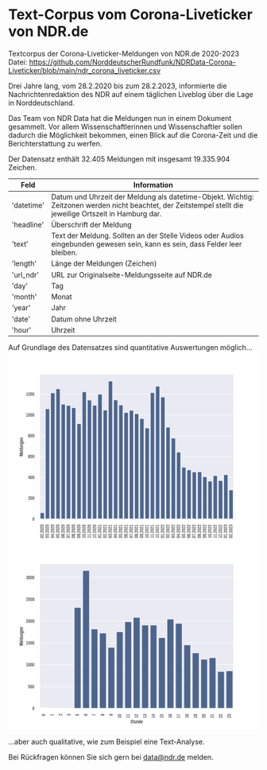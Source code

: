 # Text-Corpus vom Corona-Liveticker von NDR.de
Textcorpus der Corona-Liveticker-Meldungen von NDR.de 2020-2023
Datei: https://github.com/NorddeutscherRundfunk/NDRData-Corona-Liveticker/blob/main/ndr_corona_liveticker.csv

Drei Jahre lang, vom 28.2.2020 bis zum 28.2.2023, informierte die Nachrichtenredaktion des NDR auf einem täglichen Liveblog über die Lage in Norddeutschland. 

Das Team von NDR Data hat die Meldungen nun in einem Dokument gesammelt. Vor allem Wissenschaftlerinnen und Wissenschaftler sollen dadurch die Möglichkeit bekommen, einen Blick auf die Corona-Zeit und die Berichterstattung zu werfen.

Der Datensatz enthält 32.405 Meldungen mit insgesamt 19.335.904 Zeichen.


| Feld       | Information                                                                                                                                                |
|------------|------------------------------------------------------------------------------------------------------------------------------------------------------------|
| 'datetime' | Datum und Uhrzeit der Meldung als datetime-Objekt. Wichtig: Zeitzonen werden nicht beachtet, der Zeitstempel stellt die jeweilige Ortszeit in Hamburg dar. |
| 'headline' | Überschrift der Meldung                                                                                                                                    |
| 'text'     | Text der Meldung. Sollten an der Stelle Videos oder Audios eingebunden gewesen sein, kann es sein, dass Felder leer bleiben.                               |
| 'length'   | Länge der Meldungen (Zeichen)                                                                                                                              |
| 'url_ndr'  | URL zur Originalseite-Meldungsseite auf NDR.de                                                                                                             |
| 'day'      | Tag                                                                                                                                                        |
| 'month'    | Monat                                                                                                                                                      |
| 'year'     | Jahr                                                                                                                                                       |
| 'date'     | Datum ohne Uhrzeit                                                                                                                                         |
| 'hour'     | Uhrzeit                                                                                                                                                    |

Auf Grundlage des Datensatzes sind quantitative Auswertungen möglich...
![](/images/meldungen_nach_monat.png)
![](/images/meldungen_nach_stunde.png)

...aber auch qualitative, wie zum Beispiel eine Text-Analyse.

Bei Rückfragen können Sie sich gern bei data@ndr.de melden.
